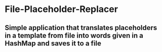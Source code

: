 # File-Placeholder-Replacer

## Simple application that translates placeholders in a template from file into words given in a HashMap and saves it to a file